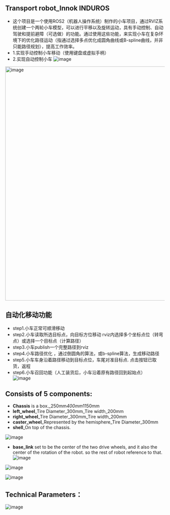 ## Transport robot_Innok INDUROS 
- 这个项目是一个使用ROS2（机器人操作系统）制作的小车项目，通过RVIZ系统创建一个两轮小车模型，可以进行平移以及旋转运动，具有手动控制、自动驾驶和提前避障（可选做）的功能。通过使用这些功能，来实现小车在复杂环境下的优化路径运动（指通过选择多点优化成圆角曲线或B-spline曲线，并非只能路径规划），提高工作效率。
- 1.实现手动控制小车移动（使用键盘或虚拟手柄）
- 2.实现自动控制小车
![image](https://github.com/Guo-baiyi/Transport_robot/assets/120784487/ff020e82-0ca7-4e5d-ba0f-9048fba51613) 
<img width="741" alt="image" src="https://github.com/Guo-baiyi/Transport_robot/assets/120784487/9390dbcf-5fad-4cf4-9b62-0eb20556d232">

## 自动化移动功能  	
- step1.小车正常可顺滑移动	
-	step2.小车读取所选目标点，向目标方位移动	rviz内选择多个坐标点位（转弯点）或选择一个目标点（计算路径）
-	step3.小车publish一个完整路径到rviz	
-	step4.小车路径优化	，通过倒圆角的算法，或b-spline算法，生成移动路径
-	step5.小车车身沿着路径移动到目标点位，车尾对准目标点.	点击按钮已取货，返程
-	step6.小车召回功能（人工装货后，小车沿着原有路径回到起始点）	
![image](https://github.com/Guo-baiyi/Transport_robot/assets/120784487/c39a9f33-913f-433a-be29-f9e0d805d5ad)

## Consists of 5 components:  

- **Chassis** is a box._250mm*400mm*1150mm  
- **left_wheel**_Tire Diameter_300mm_Tire width_200mm  
- **right_wheel**_Tire Diameter_300mm_Tire width_200mm  
- **caster_wheel**_Represented by the hemisphere_Tire Diameter_300mm  
- **shell**_On top of the chassis.

![image](https://github.com/Guo-baiyi/Transport_robot/assets/120784487/48104e2b-fdca-4692-8ee5-0ac0a42e17a9)

- **base_link** set to be the center of the two drive wheels, and it also the center of the rotation of the robot. so the rest of robot reference to that.  
![image](https://github.com/Guo-baiyi/Transport_robot/assets/120784487/4103c66b-4712-43a0-a28a-90abd90c6734)

![image](https://github.com/Guo-baiyi/Transport_robot/assets/120784487/1921fc2e-5d6c-47fd-b078-06267bee65be)

![image](https://github.com/Guo-baiyi/guo_baiyi/assets/120784487/255bc9ed-0fd2-4fd2-988f-8641577df210)  

## Technical Parameters：   
![image](https://github.com/Guo-baiyi/Transport_robot/assets/120784487/5a250651-94f5-4513-88d2-539453641b03)

